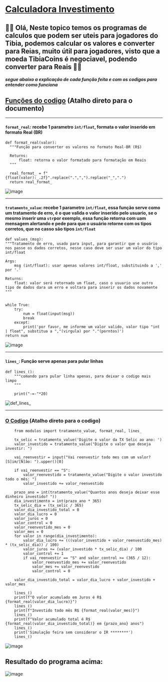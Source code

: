 # [Calculadora Investimento](https://github.com/Fabmonalves/Calculadoras/tree/main/tibia)
## 🙋‍♂️ Olá, Neste topico temos os programas de calculos que podem ser uteis para jogadores do Tibia, podemos calcular os valores e converter para Reias, muito útil para jogadores, visto que a moeda TibiaCoins é negociavel, podendo converter para Reais 💸💲

##### segue abaixo a explicação de cada função feita e com os codigos para entender como funciona



## [Funções do codigo](https://github.com/Fabmonalves/Calculadoras/blob/main/tibia/modulos/format_valores/__init__.py) (Atalho direto para o documento)


-----------------------------------------------------------------------------------------------------

#### `format_real`: recebe 1 parametro `int/float`, formata o valor inserido em formato Real (BR)
    def format_real(valor):
      """Função para converter os valores no formato Real-BR (R$)

      Returns:
          float: retorna o valor formatado para formatação em Reais
      """

      real_format_ = f"{float(valor):_.2f}".replace(".",",").replace("_",".")
      return real_format_

![image](https://user-images.githubusercontent.com/86204984/222605789-fe3ea730-8f20-4615-864d-61b21d1540f4.png)

-----------------------------------------------------------------------------------------------------

#### `tratamento_value`: recebe 1 parametro `int/float`, essa função serve como um tratamento de erro, é o que valida o valor inserido pelo usuario, se o mesmo inserir uma `str`por exemplo, essa função retorna com uam mensagem alertando e pede para que o usuário retorne com os tipos corretos, que no casso são tipos `int/float`
    def values_(msg):
    """Tratamento de erro, usado para input, para garantir que o usuário nos passe os dados corretos, nesse caso deve ser usar um valor do tipo int/float

    Args:
        msg (int/float): usar apenas valores int/float, substituindo a ',' por '.'

    Returns:
        float: valor será retornado um float, caso o usuario use outro tipo de dados dara um erro e voltara para inserir os dados novamente
    """
    
     
    while True:
        try:
            num = float(input(msg))
            break
        except:
            print('por favor, me informe um valor valido, valor tipo "int | float", substitua a ","(virgula) por "."(porntos)')
    return num

![image](https://user-images.githubusercontent.com/86204984/222605755-95105676-d549-4d8a-bfd4-999fdc8f1012.png)

-----------------------------------------------------------------------------------------------------

#### `lines_`: Função serve apenas para pular linhas 
    def lines_():
        """comando para pular linha apenas, para deixar o codigo mais limpo
        """

        print("-=-"*20)

![def_lines_](https://user-images.githubusercontent.com/86204984/222589910-1047993d-209f-42d6-8367-90aa517167a7.jpg)

-----------------------------------------------------------------------------------------------------

### [O Codigo](https://github.com/Fabmonalves/Calculadoras/blob/main/calculadora_investimento/investimento.py) (Atalho direto para o codigo) 

        from modulos import tratamento_value, format_real, lines_

        tx_selic = tratamento_value('Digite o valor da TX Selic ao ano: ')
        valor_investido = tratamento_value("Digite o valor que deseja investir: ")

        vai_reenvestir = input("Vai reenvestir todo mes com um valor? [S]im/[N]ão: ").upper()[0]

        if vai_reenvestir == "S":
            valor_reenvestido = tratamento_value("Digite o valor investido todo o mês: ")
            valor_investido += valor_reenvestido

        prazo_ano = int(tratamento_value("Quantos anos deseja deixar esse dinheiro investido? "))
        dia_investimento = int(prazo_ano * 365)
        tx_selic_dia = (tx_selic / 365)
        valor_dia_investido_total = 0
        valor_dia_lucro = 0
        valor_juros = 0
        valor_control = 0
        valor_reenvestido_mes = 0
        valor_mes = 0
        for valor in range(dia_investimento):
            valor_dia_lucro += (((valor_investido + valor_reenvestido_mes) * (tx_selic_dia)) / 100) 
            valor_juros += (valor_investido * tx_selic_dia) / 100    
            valor_control += 1
            if vai_reenvestir == "S" and valor_control >= (365 / 12):
                valor_reenvestido_mes += valor_reenvestido
                valor_mes += valor_reenvestido
                valor_control = 0

        valor_dia_investido_total = valor_dia_lucro + valor_investido + valor_mes

        lines_()
        print(f"O valor acumulado em Juros é R$ {format_real(valor_dia_lucro)}")
        lines_()
        print(f"Investido todo mês R$ {format_real(valor_mes)}")
        lines_()
        print(f"Valor acumulado total é R$ {format_real(valor_dia_investido_total)} em {prazo_ano} anos")
        lines_()
        print('Simulação feira sem considerar o IR ********')
        lines_()

![image](https://user-images.githubusercontent.com/86204984/222606184-a2da3809-1ee3-4f04-b8c2-eea290dcc770.png)


## Resultado do programa acima:

![image](https://user-images.githubusercontent.com/86204984/222606274-7cfd6d27-ba7f-482e-8e3b-1c6cd1a0a1f9.png)
